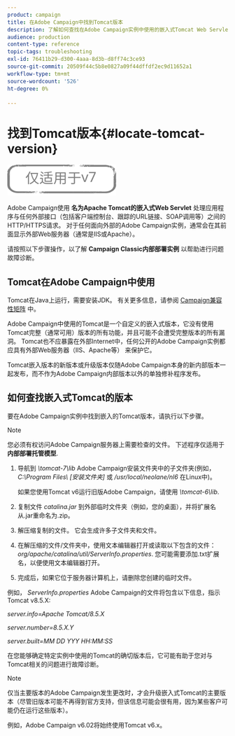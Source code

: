 ```yaml
---
product: campaign
title: 在Adobe Campaign中找到Tomcat版本
description: 了解如何查找在Adobe Campaign实例中使用的嵌入式Tomcat Web Servlet的当前版本。
audience: production
content-type: reference
topic-tags: troubleshooting
exl-id: 76411b29-d300-4aaa-8d3b-d8ff74c3ce93
source-git-commit: 20509f44c5b8e0827a09f44dffdf2ec9d11652a1
workflow-type: tm+mt
source-wordcount: '526'
ht-degree: 0%

---
```


# 找到Tomcat版本{#locate-tomcat-version}

![](../../assets/v7-only.svg)

Adobe Campaign使用 **名为Apache Tomcat的嵌入式Web Servlet** 处理应用程序与任何外部接口（包括客户端控制台、跟踪的URL链接、SOAP调用等）之间的HTTP/HTTPS请求。 对于任何面向外部的Adobe Campaign实例，通常会在其前面显示外部Web服务器（通常是IIS或Apache）。

请按照以下步骤操作，以了解 **Campaign Classic内部部署实例** 以帮助进行问题故障诊断。

## Tomcat在Adobe Campaign中使用

Tomcat在Java上运行，需要安装JDK。 有关更多信息，请参阅 [Campaign兼容性矩阵](../../rn/using/compatibility-matrix.md) 中。

Adobe Campaign中使用的Tomcat是一个自定义的嵌入式版本，它没有使用Tomcat完整（通常可用）版本的所有功能，并且可能不会遭受完整版本的所有漏洞。 Tomcat也不应暴露在外部Internet中，任何公开的Adobe Campaign实例都应具有外部Web服务器（IIS、Apache等） 来保护它。

Tomcat嵌入版本的新版本或升级版本仅随Adobe Campaign本身的新内部版本一起发布，而不作为Adobe Campaign内部版本以外的单独修补程序发布。

## 如何查找嵌入式Tomcat的版本

要在Adobe Campaign实例中找到嵌入的Tomcat版本，请执行以下步骤。

>[!NOTE]
>
>您必须有权访问Adobe Campaign服务器上需要检查的文件。 下述程序仅适用于 **内部部署托管模型**.

1. 导航到 *\tomcat-7\lib* Adobe Campaign安装文件夹中的子文件夹(例如， *C:\Program Files\ [安装文件夹]* 或 */usr/local/neolane/nl6* 在Linux中)。

   如果您使用Tomcat v6运行旧版Adobe Campaign，请使用 *\tomcat-6\lib*.

1. 复制文件 *catalina.jar* 到外部临时文件夹（例如，您的桌面），并将扩展名从.jar重命名为.zip。

1. 解压缩复制的文件。 它会生成许多子文件夹和文件。

1. 在解压缩的文件/文件夹中，使用文本编辑器打开或读取以下包含的文件： *org/apache/catalina/util/ServerInfo.properties*. 您可能需要添加.txt扩展名，以便使用文本编辑器打开。

1. 完成后，如果它位于服务器计算机上，请删除您创建的临时文件。

例如， *ServerInfo.properties* Adobe Campaign的文件将包含以下信息，指示Tomcat v8.5.X:

*server.info=Apache Tomcat/8.5.X*

*server.number=8.5.X.Y*

*server.built=MM DD YYY HH:MM:SS*

在您能够确定特定实例中使用的Tomcat的确切版本后，它可能有助于您对与Tomcat相关的问题进行故障诊断。

>[!NOTE]
>
>仅当主要版本的Adobe Campaign发生更改时，才会升级嵌入式Tomcat的主要版本（尽管旧版本可能不再得到官方支持，但该信息可能会很有用，因为某些客户可能仍在运行这些版本）。
>
>例如，Adobe Campaign v6.02将始终使用Tomcat v6.x。
